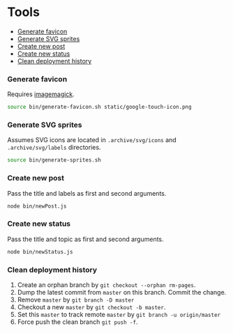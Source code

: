 # Tools

- [Generate favicon](#generate-favicon)
- [Generate SVG sprites](#generate-svg-sprites)
- [Create new post](#create-new-post)
- [Create new status](#create-new-status)
- [Clean deployment history](#clean-deployment-history)

### Generate favicon

Requires [imagemagick](http://www.imagemagick.org/).

```sh
source bin/generate-favicon.sh static/google-touch-icon.png
```

### Generate SVG sprites

Assumes SVG icons are located in `.archive/svg/icons` and `.archive/svg/labels` directories.

```sh
source bin/generate-sprites.sh
```

### Create new post

Pass the title and labels as first and second arguments.

```sh
node bin/newPost.js
```

### Create new status

Pass the title and topic as first and second arguments.

```sh
node bin/newStatus.js
```

### Clean deployment history

1. Create an orphan branch by `git checkout --orphan rm-pages`.
2. Dump the latest commit from `master` on this branch. Commit the change.
3. Remove `master` by `git branch -D master`
4. Checkout a new `master` by `git checkout -b master`.
5. Set this `master` to track remote `master` by `git branch -u origin/master`
6. Force push the clean branch `git push -f`.
